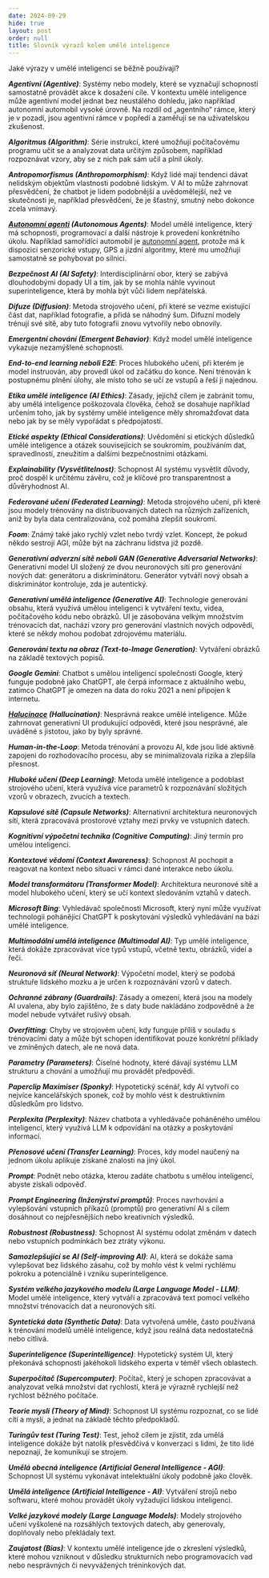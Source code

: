 ```yaml
---
date: 2024-09-29
hide: true
layout: post
order: null
title: Slovník výrazů kolem umělé inteligence
---
```


Jaké výrazy v umělé inteligenci se běžně používají? 

***Agentivní (Agentive)***: Systémy nebo modely, které se vyznačují schopností samostatně provádět akce k dosažení cíle. V kontextu umělé inteligence může agentivní model jednat bez neustálého dohledu, jako například autonomní automobil vysoké úrovně. Na rozdíl od „agentního“ rámce, který je v pozadí, jsou agentivní rámce v popředí a zaměřují se na uživatelskou zkušenost.

***Algoritmus (Algorithm)***: Série instrukcí, které umožňují počítačovému programu učit se a analyzovat data určitým způsobem, například rozpoznávat vzory, aby se z nich pak sám učil a plnil úkoly.

***Antropomorfismus (Anthropomorphism)***: Když lidé mají tendenci dávat nelidským objektům vlastnosti podobné lidským. V AI to může zahrnovat přesvědčení, že chatbot je lidem podobnější a uvědomělejší, než ve skutečnosti je, například přesvědčení, že je šťastný, smutný nebo dokonce zcela vnímavý.

***[Autonomní agenti](/ai/agenti/) (Autonomous Agents)***: Model umělé inteligence, který má schopnosti, programovací a další nástroje k provedení konkrétního úkolu. Například samořídící automobil je [autonomní agent](/ai/agenti/), protože má k dispozici senzorické vstupy, GPS a jízdní algoritmy, které mu umožňují samostatně se pohybovat po silnici.

***Bezpečnost AI (AI Safety)***: Interdisciplinární obor, který se zabývá dlouhodobými dopady UI a tím, jak by se mohla náhle vyvinout superinteligence, která by mohla být vůči lidem nepřátelská.

***Difuze (Diffusion)***: Metoda strojového učení, při které se vezme existující část dat, například fotografie, a přidá se náhodný šum. Difuzní modely trénují své sítě, aby tuto fotografii znovu vytvořily nebo obnovily.

***Emergentní chování (Emergent Behavior)***: Když model umělé inteligence vykazuje nezamýšlené schopnosti.

***End-to-end learning neboli E2E***: Proces hlubokého učení, při kterém je model instruován, aby provedl úkol od začátku do konce. Není trénován k postupnému plnění úlohy, ale místo toho se učí ze vstupů a řeší ji najednou.

***Etika umělé inteligence (AI Ethics)***: Zásady, jejichž cílem je zabránit tomu, aby umělá inteligence poškozovala člověka, čehož se dosahuje například určením toho, jak by systémy umělé inteligence měly shromažďovat data nebo jak by se měly vypořádat s předpojatostí.

***Etické aspekty (Ethical Considerations)***: Uvědomění si etických důsledků umělé inteligence a otázek souvisejících se soukromím, používáním dat, spravedlností, zneužitím a dalšími bezpečnostními otázkami.

***Explainability (Vysvětlitelnost)***: Schopnost AI systému vysvětlit důvody, proč dospěl k určitému závěru, což je klíčové pro transparentnost a důvěryhodnost AI.

***Federované učení (Federated Learning)***: Metoda strojového učení, při které jsou modely trénovány na distribuovaných datech na různých zařízeních, aniž by byla data centralizována, což pomáhá zlepšit soukromí.

***Foom***: Známý také jako rychlý vzlet nebo tvrdý vzlet. Koncept, že pokud někdo sestrojí AGI, může být na záchranu lidstva již pozdě.

***Generativní adverzní sítě neboli GAN (Generative Adversarial Networks)***: Generativní model UI složený ze dvou neuronových sítí pro generování nových dat: generátoru a diskriminátoru. Generátor vytváří nový obsah a diskriminátor kontroluje, zda je autentický.

***Generativní umělá inteligence (Generative AI)***: Technologie generování obsahu, která využívá umělou inteligenci k vytváření textu, videa, počítačového kódu nebo obrázků. UI je zásobována velkým množstvím trénovacích dat, nachází vzory pro generování vlastních nových odpovědí, které se někdy mohou podobat zdrojovému materiálu.

***Generování textu na obraz (Text-to-Image Generation)***: Vytváření obrázků na základě textových popisů.

***Google Gemini***: Chatbot s umělou inteligencí společnosti Google, který funguje podobně jako ChatGPT, ale čerpá informace z aktuálního webu, zatímco ChatGPT je omezen na data do roku 2021 a není připojen k internetu.

***[Halucinace](/ai/halucinace-ai/) (Hallucination)***: Nesprávná reakce umělé inteligence. Může zahrnovat generativní UI produkující odpovědi, které jsou nesprávné, ale uváděné s jistotou, jako by byly správné.

***Human-in-the-Loop***: Metoda trénování a provozu AI, kde jsou lidé aktivně zapojeni do rozhodovacího procesu, aby se minimalizovala rizika a zlepšila přesnost.

***Hluboké učení (Deep Learning)***: Metoda umělé inteligence a podoblast strojového učení, která využívá více parametrů k rozpoznávání složitých vzorů v obrazech, zvucích a textech.

***Kapsulové sítě (Capsule Networks)***: Alternativní architektura neuronových sítí, která zpracovává prostorové vztahy mezi prvky ve vstupních datech.

***Kognitivní výpočetní technika (Cognitive Computing)***: Jiný termín pro umělou inteligenci.

***Kontextové vědomí (Context Awareness)***: Schopnost AI pochopit a reagovat na kontext nebo situaci v rámci dané interakce nebo úkolu.

***Model transformátoru (Transformer Model)***: Architektura neuronové sítě a model hlubokého učení, který se učí kontext sledováním vztahů v datech.

***Microsoft Bing***: Vyhledávač společnosti Microsoft, který nyní může využívat technologii pohánějící ChatGPT k poskytování výsledků vyhledávání na bázi umělé inteligence.

***Multimodální umělá inteligence (Multimodal AI)***: Typ umělé inteligence, která dokáže zpracovávat více typů vstupů, včetně textu, obrázků, videí a řeči.

***Neuronová síť (Neural Network)***: Výpočetní model, který se podobá struktuře lidského mozku a je určen k rozpoznávání vzorů v datech.

***Ochranné zábrany (Guardrails)***: Zásady a omezení, která jsou na modely AI uvalena, aby bylo zajištěno, že s daty bude nakládáno zodpovědně a že model nebude vytvářet rušivý obsah.

***Overfitting***: Chyby ve strojovém učení, kdy funguje příliš v souladu s trénovacími daty a může být schopen identifikovat pouze konkrétní příklady ve zmíněných datech, ale ne nová data.

***Parametry (Parameters)***: Číselné hodnoty, které dávají systému LLM strukturu a chování a umožňují mu provádět předpovědi.

***Paperclip Maximiser (Sponky)***: Hypotetický scénář, kdy AI vytvoří co nejvíce kancelářských sponek, což by mohlo vést k destruktivním důsledkům pro lidstvo.

***Perplexita (Perplexity)***: Název chatbota a vyhledávače poháněného umělou inteligencí, který využívá LLM k odpovídání na otázky a poskytování informací.

***Přenosové učení (Transfer Learning)***: Proces, kdy model naučený na jednom úkolu aplikuje získané znalosti na jiný úkol.

***Prompt***: Podnět nebo otázka, kterou zadáte chatbotu s umělou inteligencí, abyste získali odpověď.

***Prompt Engineering (Inženýrství promptů)***: Proces navrhování a vylepšování vstupních příkazů (promptů) pro generativní AI s cílem dosáhnout co nejpřesnějších nebo kreativních výsledků.

***Robustnost (Robustness)***: Schopnost AI systému odolat změnám v datech nebo vstupních podmínkách bez ztráty výkonu.

***Samozlepšující se AI (Self-improving AI)***: AI, která se dokáže sama vylepšovat bez lidského zásahu, což by mohlo vést k velmi rychlému pokroku a potenciálně i vzniku superinteligence.

***Systém velkého jazykového modelu (Large Language Model - LLM)***: Model umělé inteligence, který vytváří a zpracovává text pomocí velkého množství trénovacích dat a neuronových sítí.

***Syntetická data (Synthetic Data)***: Data vytvořená uměle, často používaná k trénování modelů umělé inteligence, když jsou reálná data nedostatečná nebo citlivá.

***Superinteligence (Superintelligence)***: Hypotetický systém UI, který překonává schopnosti jakéhokoli lidského experta v téměř všech oblastech.

***Superpočítač (Supercomputer)***: Počítač, který je schopen zpracovávat a analyzovat velká množství dat rychlostí, která je výrazně rychlejší než rychlost běžného počítače.

***Teorie mysli (Theory of Mind)***: Schopnost UI systému rozpoznat, co se lidé cítí a myslí, a jednat na základě těchto předpokladů.

***Turingův test (Turing Test)***: Test, jehož cílem je zjistit, zda umělá inteligence dokáže být natolik přesvědčivá v konverzaci s lidmi, že tito lidé nepoznají, že komunikují se strojem.

***Umělá obecná inteligence (Artificial General Intelligence - AGI)***: Schopnost UI systému vykonávat intelektuální úkoly podobně jako člověk.

***Umělá inteligence (Artificial Intelligence - AI)***: Vytváření strojů nebo softwaru, které mohou provádět úkoly vyžadující lidskou inteligenci.

***Velké jazykové modely (Large Language Models)***: Modely strojového učení vyškolené na rozsáhlých textových datech, aby generovaly, doplňovaly nebo překládaly text.

***Zaujatost (Bias)***: V kontextu umělé inteligence jde o zkreslení výsledků, které mohou vzniknout v důsledku strukturních nebo programovacích vad nebo nesprávných či nevyvážených tréninkových dat.